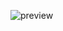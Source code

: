 ![preview](https://user-images.githubusercontent.com/69219137/201178939-4e7eb3d9-0b67-4cf5-8337-9ec6d37a2704.png)
